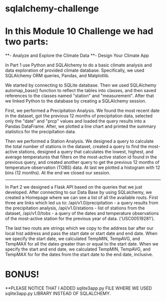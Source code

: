 # sqlalchemy-challenge

# In this Module 10 Challenge we had two parts: 

**- Analyze and Explore the Climate Data
**- Design Your Climate App



In Part 1 use Python and SQLAlchemy to do a basic climate analysis and data exploration 
of provided climate database. Specifically, we used SQLAlchemy ORM queries, Pandas, and Matplotlib. 

We started by connecting to SQLite database. Then we used SQLAlchemy automap_base() function to reflect the tables into classes, 
and then saved references to the classes named "station" and "measurement".
After that we linked Python to the database by creating a SQLAlchemy session.

First, we performed a Precipitation Analysis. We found the most recent date in the dataset, 
got the previous 12 months of precipitation data, selected only the "date" and "prcp" values and loaded the query results into a 
Pandas DataFrame. After, we plotted a line chart and printed the summary statistics for the precipitation data.

Then we performed a Station Analysis. We designed a query to calculate the total number of stations in the dataset, created a query
to find the most-active stations, designed a query that calculates the lowest, highest, and average temperatures that filters 
on the most-active station id found in the previous query, and created another query to get the previous 12 months 
of temperature observation (TOBS) data. At last we plotted a histogram with 12 bins (12 months).
At the end we closed our session. 

--------------------------------------------------------------------------------------------------------------------------------------------

In Part 2 we designed a Flask API based on the queries that we just developed. After connecting to our Data Base by using SQLalchemy, 
we created a Homepage where we can see a list of all the available routs. First three are links which led us to:
/api/v1.0/precipitation - a query results from the precipitation analysis,
/api/v1.0/stations - list of stations from the dataset,
/api/v1.0/tobs - a query of the dates and temperature observations of the most-active station for the previous year of data. ('USC00519281').

The last two routs are strings which we copy to the address bar after our local hist address and pass the start date 
or start date and end date.
When we specify the start date, we calculated TempMIN, TempAVG, and TempMAX for all the dates greater than or equal to the start date.
When we specify the start and end date, we calculated TempMIN, TempAVG, and TempMAX for for the dates 
from the start date to the end date, inclusive.



# BONUS! 

**PLEASE NOTICE THAT I ADDED sqlite3app.py FILE WHERE WE USED sqlite3app.py LIBRARY INSTEAD OF SQLALCHEMY. 

